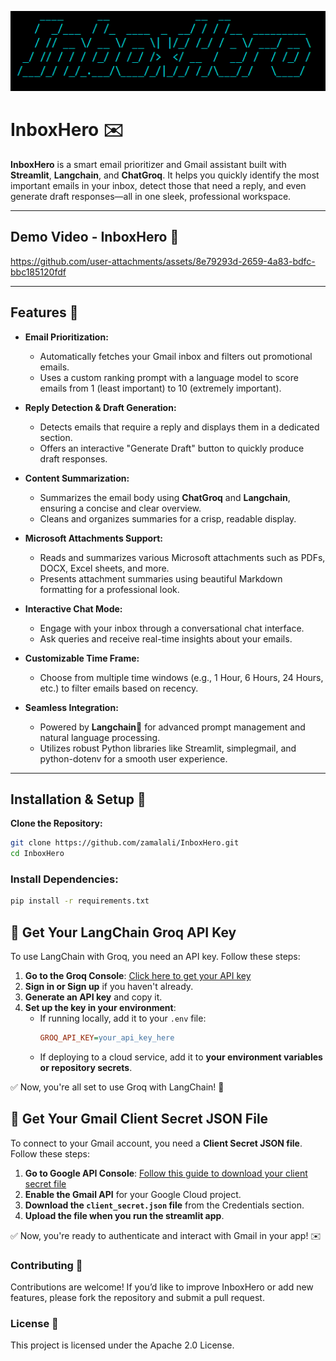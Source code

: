 <!-- Logo -->
<p align="center">
  <img src="assets/logo.png" alt="InboxHero Logo" width="600">
</p>

# InboxHero ✉️

**InboxHero** is a smart email prioritizer and Gmail assistant built with **Streamlit**, **Langchain**, and **ChatGroq**. It helps you quickly identify the most important emails in your inbox, detect those that need a reply, and even generate draft responses—all in one sleek, professional workspace.

---

## Demo Video - InboxHero 🎥

https://github.com/user-attachments/assets/8e79293d-2659-4a83-bdfc-bbc185120fdf

---

## Features 🚀

- **Email Prioritization:**  
  - Automatically fetches your Gmail inbox and filters out promotional emails.
  - Uses a custom ranking prompt with a language model to score emails from 1 (least important) to 10 (extremely important).

- **Reply Detection & Draft Generation:**  
  - Detects emails that require a reply and displays them in a dedicated section.
  - Offers an interactive "Generate Draft" button to quickly produce draft responses.

- **Content Summarization:**  
  - Summarizes the email body using **ChatGroq** and **Langchain**, ensuring a concise and clear overview.
  - Cleans and organizes summaries for a crisp, readable display.

- **Microsoft Attachments Support:**  
  - Reads and summarizes various Microsoft attachments such as PDFs, DOCX, Excel sheets, and more.
  - Presents attachment summaries using beautiful Markdown formatting for a professional look.

- **Interactive Chat Mode:**  
  - Engage with your inbox through a conversational chat interface.
  - Ask queries and receive real-time insights about your emails.

- **Customizable Time Frame:**  
  - Choose from multiple time windows (e.g., 1 Hour, 6 Hours, 24 Hours, etc.) to filter emails based on recency.

- **Seamless Integration:**  
  - Powered by **Langchain**🦜 for advanced prompt management and natural language processing.
  - Utilizes robust Python libraries like Streamlit, simplegmail, and python-dotenv for a smooth user experience.

---

## Installation & Setup 🔧

**Clone the Repository:**
   ```bash
   git clone https://github.com/zamalali/InboxHero.git
   cd InboxHero
   ```

### Install Dependencies:

```bash
pip install -r requirements.txt
```
## 📌 Get Your LangChain Groq API Key

To use LangChain with Groq, you need an API key. Follow these steps:

1. **Go to the Groq Console**: [Click here to get your API key](https://console.groq.com/playground)
2. **Sign in or Sign up** if you haven't already.
3. **Generate an API key** and copy it.
4. **Set up the key in your environment**:
   - If running locally, add it to your `.env` file:
     ```ini
     GROQ_API_KEY=your_api_key_here
     ```
   - If deploying to a cloud service, add it to **your environment variables or repository secrets**.

✅ Now, you're all set to use Groq with LangChain! 🚀


## 📌 Get Your Gmail Client Secret JSON File

To connect to your Gmail account, you need a **Client Secret JSON file**. Follow these steps:

1. **Go to Google API Console**: [Follow this guide to download your client secret file](https://stackoverflow.com/questions/52200589/where-to-download-your-client-secret-file-json-file#:~:text=Go%20to%20your%20Google%20API%20Console%20where%20you%27ll,arrow%20on%20the%20farthest%20right%20of%20the%20page%3A)
2. **Enable the Gmail API** for your Google Cloud project.
3. **Download the `client_secret.json` file** from the Credentials section.
4. **Upload the file when you run the streamlit app**.

✅ Now, you're ready to authenticate and interact with Gmail in your app! ✉️


### Contributing 🤝
Contributions are welcome! If you’d like to improve InboxHero or add new features, please fork the repository and submit a pull request.

### License 📄
This project is licensed under the Apache 2.0 License.
